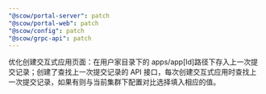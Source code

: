 ```yaml
---
"@scow/portal-server": patch
"@scow/portal-web": patch
"@scow/config": patch
"@scow/grpc-api": patch
---
```


优化创建交互式应用页面：在用户家目录下的 apps/app[Id]路径下存入上一次提交记录；创建了查找上一次提交记录的 API 接口，每次创建交互式应用时查找上一次提交记录，如果有则与当前集群下配置对比选择填入相应的值。
